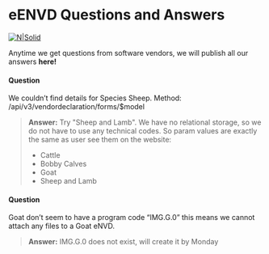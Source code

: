# eENVD Questions and Answers

[![N|Solid](https://lpa.nlis.com.au/img/logo.png)](https://https://lpa.nlis.com.au/)

Anytime we get questions from software vendors, we will publish all our answers **here!**



#### <i class="icon-refresh"></i>Question
We couldn’t find details for Species Sheep. Method: /api/v3/vendordeclaration/forms/$model

> **Answer:** 
Try "Sheep and Lamb". We have no relational storage, so we do not have to use any technical codes. So param values are exactly the same as user see them on the website:
> - Cattle
> - Bobby Calves
> - Goat
> - Sheep and Lamb


#### <i class="icon-refresh"></i>Question
Goat don’t seem to have a program code “IMG.G.0” this means we cannot attach any files to a Goat eNVD.
> **Answer:** 
IMG.G.0 does not exist, will create it by Monday
 
